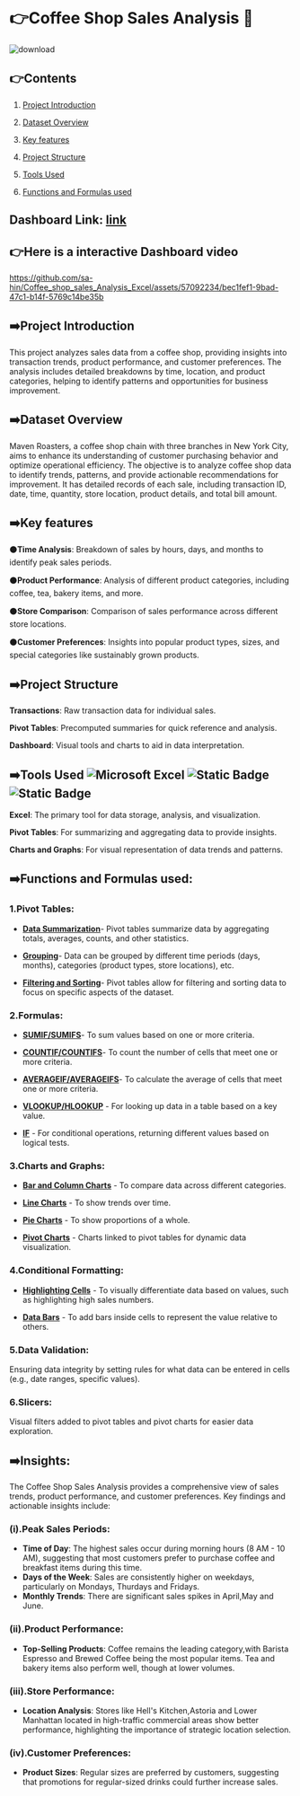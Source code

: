 # :point_right:Coffee Shop Sales Analysis :tea:                                                        
![download](https://github.com/sa-hin/Coffee_shop_sales_Analysis_Excel/assets/57092234/65ddd4e7-dd63-4d32-940e-aeb5eaf93b72)

## :point_right:Contents
1. [Project Introduction](https://github.com/sa-hin/Coffee_shop_sales_Analysis_Excel/blob/my-new-branch/README.md#project-introduction)

2. [Dataset Overview](https://github.com/sa-hin/Coffee_shop_sales_Analysis_Excel/edit/my-new-branch/README.md#dataset-overview) 

3. [Key features](https://github.com/sa-hin/Coffee_shop_sales_Analysis_Excel/edit/my-new-branch/README.md#key-features)

4. [Project Structure](https://github.com/sa-hin/Coffee_shop_sales_Analysis_Excel/edit/my-new-branch/README.md#project-structure)

5. [Tools Used](https://github.com/sa-hin/Coffee_shop_sales_Analysis_Excel/edit/my-new-branch/README.md#tools-used---)

6. [Functions and Formulas used](https://github.com/sa-hin/Coffee_shop_sales_Analysis_Excel/edit/my-new-branch/README.md#functions-and-features-in-excel)


## Dashboard Link: [link](https://1drv.ms/x/c/54d16fb6b606000f/EefxsWphDcpNmHb7WPpL76UB92b_KDEjlw0vKGTKS3RtIg?e=qiJKEx)


## :point_right:__Here is a interactive Dashboard video__

https://github.com/sa-hin/Coffee_shop_sales_Analysis_Excel/assets/57092234/bec1fef1-9bad-47c1-b14f-5769c14be35b 

## :arrow_right:Project Introduction
This project analyzes sales data from a coffee shop, providing insights into transaction trends, product performance, and customer preferences. The analysis includes detailed breakdowns by time, location, and product categories, helping to identify patterns and opportunities for business improvement. 

## :arrow_right:Dataset Overview
Maven Roasters, a coffee shop chain with three branches in New York City, aims to enhance its understanding of customer purchasing behavior and optimize operational efficiency. The objective is to analyze coffee shop data to identify trends, patterns, and provide actionable recommendations for improvement. It has detailed records of each sale, including transaction ID, date, time, quantity, store location, product details, and total bill amount.

## ➡️Key features
:black_circle:__Time Analysis__: Breakdown of sales by hours, days, and months to identify peak sales periods.

:black_circle:__Product Performance__: Analysis of different product categories, including coffee, tea, bakery items, and more.

:black_circle:__Store Comparison__: Comparison of sales performance across different store locations.

:black_circle:__Customer Preferences__: Insights into popular product types, sizes, and special categories like sustainably grown products.

## ➡️Project Structure

__Transactions__: Raw transaction data for individual sales.

__Pivot Tables__: Precomputed summaries for quick reference and analysis.

__Dashboard__: Visual tools and charts to aid in data interpretation. 

## ➡️Tools Used ![Microsoft Excel](https://img.shields.io/badge/Microsoft_Excel-217346?style=for-the-badge&logo=microsoft-excel&logoColor=white) ![Static Badge](https://img.shields.io/badge/Pivot-Tables-green) ![Static Badge](https://img.shields.io/badge/Chats_and-Graphs-red)


__Excel__: The primary tool for data storage, analysis, and visualization.

__Pivot Tables__: For summarizing and aggregating data to provide insights.

__Charts and Graphs__: For visual representation of data trends and patterns. 

## ➡️Functions and Formulas used:

### 1.Pivot Tables:

- __[Data Summarization](https://nodeca.github.io/pica/demo/)__-  Pivot tables summarize data by aggregating totals, averages, counts, and other statistics.

- __[Grouping](https://nodeca.github.io/pica/demo/)__- Data can be grouped by different time periods (days, months), categories (product types, store locations), etc.

- __[Filtering and Sorting](https://nodeca.github.io/pica/demo/)__- Pivot tables allow for filtering and sorting data to focus on specific aspects of the dataset.

### 2.Formulas:

  - __[SUMIF/SUMIFS](https://nodeca.github.io/pica/demo/)__- To sum values based on one or more criteria.

  - __[COUNTIF/COUNTIFS](https://nodeca.github.io/pica/demo/)__- To count the number of cells that meet one or more criteria.

  - __[AVERAGEIF/AVERAGEIFS](https://nodeca.github.io/pica/demo/)__- To calculate the average of cells that meet one or more criteria.

  - __[VLOOKUP/HLOOKUP](https://nodeca.github.io/pica/demo/)__ - For looking up data in a table based on a key value.

  - __[IF](https://nodeca.github.io/pica/demo/)__ - For conditional operations, returning different values based on logical tests.

### 3.Charts and Graphs:

   - __[Bar and Column Charts](https://nodeca.github.io/pica/demo/)__ - To compare data across different categories.

   - __[Line Charts](https://nodeca.github.io/pica/demo/)__ - To show trends over time.

   - __[Pie Charts](https://nodeca.github.io/pica/demo/)__ - To show proportions of a whole.

   - __[Pivot Charts](https://nodeca.github.io/pica/demo/)__ - Charts linked to pivot tables for dynamic data visualization.

 ### 4.Conditional Formatting:

   - __[Highlighting Cells](https://nodeca.github.io/pica/demo/)__ - To visually differentiate data based on values, such as highlighting high sales numbers.

   - __[Data Bars](https://nodeca.github.io/pica/demo/)__ - To add bars inside cells to represent the value relative to others.

 ### 5.Data Validation:

   Ensuring data integrity by setting rules for what data can be entered in cells (e.g., date ranges, specific values).

 ### 6.Slicers:
 
   Visual filters added to pivot tables and pivot charts for easier data exploration.

## :arrow_right:Insights:
The Coffee Shop Sales Analysis provides a comprehensive view of sales trends, product performance, and customer preferences. Key findings and actionable insights include: 
  ### (i).Peak Sales Periods:
  + __Time of Day__: The highest sales occur during morning hours (8 AM - 10 AM), suggesting that most customers prefer to purchase coffee and breakfast items 
                     during this time.
  + __Days of the Week__: Sales are consistently higher on weekdays, particularly on Mondays, Thurdays and Fridays. 
  + __Monthly Trends__: There are significant sales spikes in April,May and June.
 ### (ii).Product Performance:
  + __Top-Selling Products__: Coffee remains the leading category,with Barista Espresso and Brewed Coffee being the most popular items. Tea and bakery items also perform well, though at lower volumes.
### (iii).Store Performance:
  + __Location Analysis__: Stores like Hell's Kitchen,Astoria and Lower Manhattan located in high-traffic commercial areas show better performance, highlighting the importance of strategic location selection.
### (iv).Customer Preferences:
 + __Product Sizes__: Regular sizes are preferred by customers, suggesting that promotions for regular-sized drinks could further increase sales.


